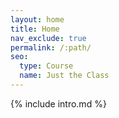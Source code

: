 ```yaml
---
layout: home
title: Home 
nav_exclude: true
permalink: /:path/
seo:
  type: Course
  name: Just the Class
---
```


{% include intro.md %}

